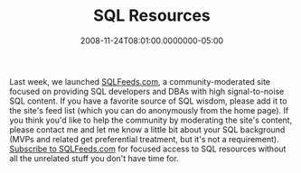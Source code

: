 ﻿---
title: SQL Resources
date: "2008-11-24T08:01:00.0000000-05:00"
description: Last week, we launched SQLFeeds.com, a community-moderated site
featuredImage: img/sql-resources-featured.png
---

Last week, we launched [SQLFeeds.com](http://sqlfeeds.com/), a community-moderated site focused on providing SQL developers and DBAs with high signal-to-noise SQL content. If you have a favorite source of SQL wisdom, please add it to the site's feed list (which you can do anonymously from the home page). If you think you'd like to help the community by moderating the site's content, please contact me and let me know a little bit about your SQL background (MVPs and related get preferential treatment, but it's not a requirement). [Subscribe to SQLFeeds.com](http://feeds.sqlfeeds.com/SqlFeeds) for focused access to SQL resources without all the unrelated stuff you don't have time for.

